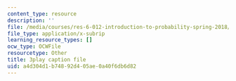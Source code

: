 ```yaml
---
content_type: resource
description: ''
file: /media/courses/res-6-012-introduction-to-probability-spring-2018/a4d304d1b74892d405ae0a40f6db6d82_cph71QcwHeQ.srt
file_type: application/x-subrip
learning_resource_types: []
ocw_type: OCWFile
resourcetype: Other
title: 3play caption file
uid: a4d304d1-b748-92d4-05ae-0a40f6db6d82
---
```

